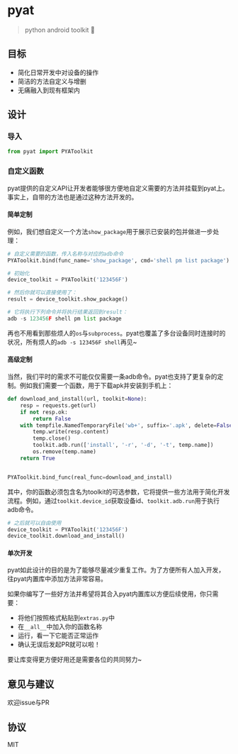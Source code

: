 # pyat

> python android toolkit 🔨

## 目标

- 简化日常开发中对设备的操作
- 简洁的方法自定义与增删
- 无痛融入到现有框架内

## 设计

### 导入

```python
from pyat import PYAToolkit
```

### 自定义函数

pyat提供的自定义API让开发者能够很方便地自定义需要的方法并挂载到pyat上。事实上，自带的方法也是通过这种方法开发的。

#### 简单定制

例如，我们想自定义一个方法`show_package`用于展示已安装的包并做进一步处理：

```python
# 自定义需要的函数，传入名称与对应的adb命令
PYAToolkit.bind(func_name='show_package', cmd='shell pm list package')

# 初始化
device_toolkit = PYAToolkit('123456F')

# 然后你就可以直接使用了：
result = device_toolkit.show_package()

# 它将执行下列命令并将执行结果返回到result：
adb -s 123456F shell pm list package
```

再也不用看到那些烦人的`os`与`subprocess`。pyat也覆盖了多台设备同时连接时的状况，所有烦人的`adb -s 123456F shell`再见~

#### 高级定制

当然，我们平时的需求不可能仅仅需要一条adb命令。pyat也支持了更复杂的定制。例如我们需要一个函数，用于下载apk并安装到手机上：

```python
def download_and_install(url, toolkit=None):
    resp = requests.get(url)
    if not resp.ok:
        return False
    with tempfile.NamedTemporaryFile('wb+', suffix='.apk', delete=False) as temp:
        temp.write(resp.content)
        temp.close()
        toolkit.adb.run(['install', '-r', '-d', '-t', temp.name])
        os.remove(temp.name)
    return True


PYAToolkit.bind_func(real_func=download_and_install)
```

其中，你的函数必须包含名为toolkit的可选参数，它将提供一些方法用于简化开发流程。例如，通过`toolkit.device_id`获取设备id、`toolkit.adb.run`用于执行adb命令。

```python
# 之后就可以自由使用
device_toolkit = PYAToolkit('123456F')
device_toolkit.download_and_install()
```

#### 单次开发

pyat如此设计的目的是为了能够尽量减少重复工作。为了方便所有人加入开发，往pyat内置库中添加方法非常容易。

如果你编写了一些好方法并希望将其合入pyat内置库以方便后续使用，你只需要：

- 将他们按照格式粘贴到`extras.py`中
- 在`__all__`中加入你的函数名称
- 运行，看一下它能否正常运作
- 确认无误后发起PR就可以啦！

要让库变得更方便好用还是需要各位的共同努力~

## 意见与建议

欢迎issue与PR

## 协议

MIT
